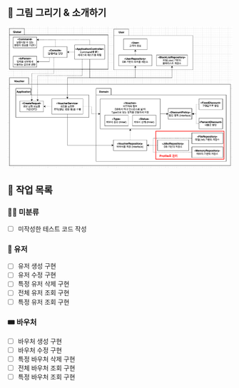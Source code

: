 ## 🎨 그림 그리기 & 소개하기
![img.png](weekly2.png)

## 🔪 작업 목록

### 🤷‍♂️ 미분류 
- [ ] 미작성한 테스트 코드 작성

### 👤 유저
- [ ] 유저 생성 구현
- [ ] 유저 수정 구현
- [ ] 특정 유저 삭제 구현
- [ ] 전체 유저 조회 구현
- [ ] 특정 유저 조회 구현

### 🎟️ 바우처
- [ ] 바우처 생성 구현
- [ ] 바우처 수정 구현
- [ ] 특정 바우처 삭제 구현
- [ ] 전체 바우처 조회 구현
- [ ] 특정 바우처 조회 구현
